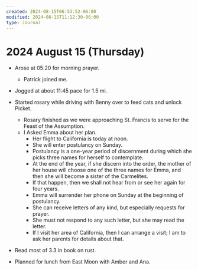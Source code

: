 ```yaml
---
created: 2024-08-15T06:53:52-06:00
modified: 2024-08-15T11:12:30-06:00
type: Journal
---
```


# 2024 August 15 (Thursday)

- Arose at 05:20 for morning prayer.

  - Patrick joined me.

- Jogged at about 11:45 pace for 1.5 mi.

- Started rosary while driving with Benny
  over to feed cats and unlock Picket.

  - Rosary finished as we were approaching
    St. Francis to serve for the Feast of
    the Assumption.
  - I Asked Emma about her plan.
    - Her flight to California is today at
      noon.
    - She will enter postulancy on Sunday.
    - Postulancy is a one-year period of
      discernment during which she picks
      three names for herself to
      contemplate.
    - At the end of the year, if she
      discern into the order, the mother of
      her house will choose one of the three
      names for Emma, and then she will
      become a sister of the Carmelites.
    - If that happen, then we shall not hear
      from or see her again for four years.
    - Emma will surrender her phone on
      Sunday at the beginning of postulancy.
    - She can receive letters of any kind,
      but especially requests for prayer.
    - She must not respond to any such
      letter, but she may read the letter.
    - If I visit her area of California,
      then I can arrange a visit; I am to
      ask her parents for details about
      that.

- Read most of 3.3 in book on rust.

- Planned for lunch from East Moon with Amber and Ana.
